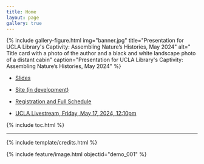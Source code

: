 ```yaml
---
title: Home
layout: page
gallery: true
---
```


{% include gallery-figure.html img="banner.jpg" title="Presentation for UCLA Library's Captivity: Assembling Nature’s Histories, May 2024" alt=" Title card with a photo of the author and a black and white landscape photo of a distant cabin" caption="Presentation for UCLA Library's Captivity: Assembling Nature’s Histories, May 2024" %}

* [Slides](https://indd.adobe.com/view/ceb21830-684e-43f7-bc07-621586bac8db)

* [Site (in development)](https://www.lib.uidaho.edu/digital/taylor-archive/)

* [Registration and Full Schedule](https://www.1718.ucla.edu/events/assembling-natures-histories/)

* [UCLA Livestream, Friday, May 17, 2024, 12:10pm](https://www.youtube.com/@ucla-c1718cs)

{% include toc.html %}

------

{% include template/credits.html %}

{% include feature/image.html objectid="demo_001" %}
